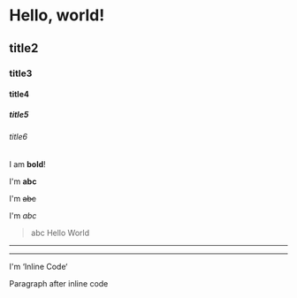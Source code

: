 # Hello, world!

## title2

### title3

#### title4

##### title5

###### title6

I am **bold**!

I'm **abc**

I'm ~~abc~~

I'm *abc*

> abc Hello World

---

---------

I'm ‘Inline Code‘

Paragraph after inline code


